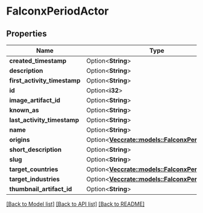 # FalconxPeriodActor

## Properties

Name | Type | Description | Notes
------------ | ------------- | ------------- | -------------
**created_timestamp** | Option<**String**> |  | [optional]
**description** | Option<**String**> |  | [optional]
**first_activity_timestamp** | Option<**String**> |  | [optional]
**id** | Option<**i32**> |  | [optional]
**image_artifact_id** | Option<**String**> |  | [optional]
**known_as** | Option<**String**> |  | [optional]
**last_activity_timestamp** | Option<**String**> |  | [optional]
**name** | Option<**String**> |  | [optional]
**origins** | Option<[**Vec<crate::models::FalconxPeriodEntity>**](falconx.Entity.md)> |  | [optional]
**short_description** | Option<**String**> |  | [optional]
**slug** | Option<**String**> |  | [optional]
**target_countries** | Option<[**Vec<crate::models::FalconxPeriodEntity>**](falconx.Entity.md)> |  | [optional]
**target_industries** | Option<[**Vec<crate::models::FalconxPeriodEntity>**](falconx.Entity.md)> |  | [optional]
**thumbnail_artifact_id** | Option<**String**> |  | [optional]

[[Back to Model list]](../README.md#documentation-for-models) [[Back to API list]](../README.md#documentation-for-api-endpoints) [[Back to README]](../README.md)


